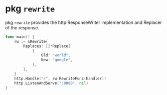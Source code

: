 # pkg `rewrite`

pkg `rewrite` provides the http.ResponseWriter implementation and Replacer of the response.

```go
func main() {
	rw := &Rewrite{
		Replaces: []*Replace{
			{
				Old: "world",
				New: "google",
			},
		},
	}
	http.Handle("/", rw.RewriteFunc(handler))
	http.ListenAndServe(":8080", nil)
}
```
